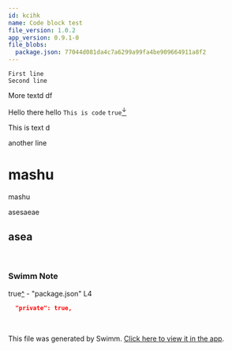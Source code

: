 ```yaml
---
id: kcihk
name: Code block test
file_version: 1.0.2
app_version: 0.9.1-0
file_blobs:
  package.json: 77044d081da4c7a6299a99fa4be909664911a8f2
---
```


```
First line
Second line
```

More textd df

Hello there hello `This is code` `true`[<sup id="Tpi3p">↓</sup>](#f-Tpi3p)

This is text d






another line

# mashu

mashu

asesaeae






## asea






<br/>

<!-- THIS IS AN AUTOGENERATED SECTION. DO NOT EDIT THIS SECTION DIRECTLY -->
### Swimm Note

<span id="f-Tpi3p">true</span>[^](#Tpi3p) - "package.json" L4
```json
  "private": true,
```

<br/>

This file was generated by Swimm. [Click here to view it in the app](http://localhost:5000/repos/Z2l0aHViJTNBJTNBc3Rva2Utd2VhdGhlciUzQSUzQUFkZGllQ29oZW4=/docs/kcihk).
